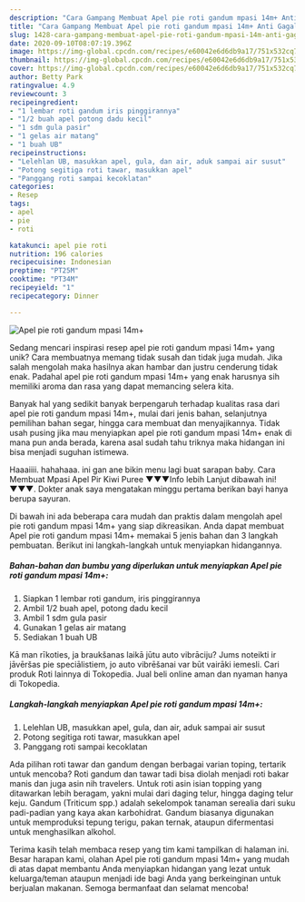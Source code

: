 ```yaml
---
description: "Cara Gampang Membuat Apel pie roti gandum mpasi 14m+ Anti Gagal"
title: "Cara Gampang Membuat Apel pie roti gandum mpasi 14m+ Anti Gagal"
slug: 1428-cara-gampang-membuat-apel-pie-roti-gandum-mpasi-14m-anti-gagal
date: 2020-09-10T08:07:19.396Z
image: https://img-global.cpcdn.com/recipes/e60042e6d6db9a17/751x532cq70/apel-pie-roti-gandum-mpasi-14m-foto-resep-utama.jpg
thumbnail: https://img-global.cpcdn.com/recipes/e60042e6d6db9a17/751x532cq70/apel-pie-roti-gandum-mpasi-14m-foto-resep-utama.jpg
cover: https://img-global.cpcdn.com/recipes/e60042e6d6db9a17/751x532cq70/apel-pie-roti-gandum-mpasi-14m-foto-resep-utama.jpg
author: Betty Park
ratingvalue: 4.9
reviewcount: 3
recipeingredient:
- "1 lembar roti gandum iris pinggirannya"
- "1/2 buah apel potong dadu kecil"
- "1 sdm gula pasir"
- "1 gelas air matang"
- "1 buah UB"
recipeinstructions:
- "Lelehlan UB, masukkan apel, gula, dan air, aduk sampai air susut"
- "Potong segitiga roti tawar, masukkan apel"
- "Panggang roti sampai kecoklatan"
categories:
- Resep
tags:
- apel
- pie
- roti

katakunci: apel pie roti 
nutrition: 196 calories
recipecuisine: Indonesian
preptime: "PT25M"
cooktime: "PT34M"
recipeyield: "1"
recipecategory: Dinner

---
```



![Apel pie roti gandum mpasi 14m+](https://img-global.cpcdn.com/recipes/e60042e6d6db9a17/751x532cq70/apel-pie-roti-gandum-mpasi-14m-foto-resep-utama.jpg)

Sedang mencari inspirasi resep apel pie roti gandum mpasi 14m+ yang unik? Cara membuatnya memang tidak susah dan tidak juga mudah. Jika salah mengolah maka hasilnya akan hambar dan justru cenderung tidak enak. Padahal apel pie roti gandum mpasi 14m+ yang enak harusnya sih memiliki aroma dan rasa yang dapat memancing selera kita.

Banyak hal yang sedikit banyak berpengaruh terhadap kualitas rasa dari apel pie roti gandum mpasi 14m+, mulai dari jenis bahan, selanjutnya pemilihan bahan segar, hingga cara membuat dan menyajikannya. Tidak usah pusing jika mau menyiapkan apel pie roti gandum mpasi 14m+ enak di mana pun anda berada, karena asal sudah tahu triknya maka hidangan ini bisa menjadi suguhan istimewa.

Haaaiiii. hahahaaa. ini gan ane bikin menu lagi buat sarapan baby. Cara Membuat Mpasi Apel Pir Kiwi Puree ▼▼▼Info lebih Lanjut dibawah ini!▼▼▼. Dokter anak saya mengatakan minggu pertama berikan bayi hanya berupa sayuran.


Di bawah ini ada beberapa cara mudah dan praktis dalam mengolah apel pie roti gandum mpasi 14m+ yang siap dikreasikan. Anda dapat membuat Apel pie roti gandum mpasi 14m+ memakai 5 jenis bahan dan 3 langkah pembuatan. Berikut ini langkah-langkah untuk menyiapkan hidangannya.

<!--inarticleads1-->

##### Bahan-bahan dan bumbu yang diperlukan untuk menyiapkan Apel pie roti gandum mpasi 14m+:

1. Siapkan 1 lembar roti gandum, iris pinggirannya
1. Ambil 1/2 buah apel, potong dadu kecil
1. Ambil 1 sdm gula pasir
1. Gunakan 1 gelas air matang
1. Sediakan 1 buah UB


Kā man rīkoties, ja braukšanas laikā jūtu auto vibrāciju? Jums noteikti ir jāvēršas pie speciālistiem, jo auto vibrēšanai var būt vairāki iemesli. Cari produk Roti lainnya di Tokopedia. Jual beli online aman dan nyaman hanya di Tokopedia. 

<!--inarticleads2-->

##### Langkah-langkah menyiapkan Apel pie roti gandum mpasi 14m+:

1. Lelehlan UB, masukkan apel, gula, dan air, aduk sampai air susut
1. Potong segitiga roti tawar, masukkan apel
1. Panggang roti sampai kecoklatan


Ada pilihan roti tawar dan gandum dengan berbagai varian toping, tertarik untuk mencoba? Roti gandum dan tawar tadi bisa diolah menjadi roti bakar manis dan juga asin nih travelers. Untuk roti asin isian topping yang ditawarkan lebih beragam, yakni mulai dari daging telur, hingga daging telur keju. Gandum (Triticum spp.) adalah sekelompok tanaman serealia dari suku padi-padian yang kaya akan karbohidrat. Gandum biasanya digunakan untuk memproduksi tepung terigu, pakan ternak, ataupun difermentasi untuk menghasilkan alkohol. 

Terima kasih telah membaca resep yang tim kami tampilkan di halaman ini. Besar harapan kami, olahan Apel pie roti gandum mpasi 14m+ yang mudah di atas dapat membantu Anda menyiapkan hidangan yang lezat untuk keluarga/teman ataupun menjadi ide bagi Anda yang berkeinginan untuk berjualan makanan. Semoga bermanfaat dan selamat mencoba!
